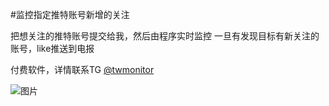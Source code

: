 #监控指定推特账号新增的关注

把想关注的推特账号提交给我，然后由程序实时监控
一旦有发现目标有新关注的账号，like推送到电报

付费软件，详情联系TG [@twmonitor](https://t.me/twmonitor)

![图片](https://user-images.githubusercontent.com/113999570/191274811-7c72ee9d-cfd4-4470-824e-4e5499342099.png)
